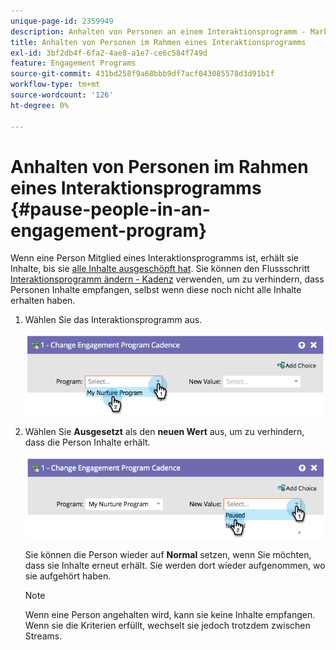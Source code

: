 ```yaml
---
unique-page-id: 2359949
description: Anhalten von Personen an einem Interaktionsprogramm - Marketo-Dokumente - Produktdokumentation
title: Anhalten von Personen im Rahmen eines Interaktionsprogramms
exl-id: 3bf2db4f-6fa2-4ae8-a1e7-ce6c584f749d
feature: Engagement Programs
source-git-commit: 431bd258f9a68bbb9df7acf043085578d3d91b1f
workflow-type: tm+mt
source-wordcount: '126'
ht-degree: 0%

---
```


# Anhalten von Personen im Rahmen eines Interaktionsprogramms {#pause-people-in-an-engagement-program}

Wenn eine Person Mitglied eines Interaktionsprogramms ist, erhält sie Inhalte, bis sie [alle Inhalte ausgeschöpft hat](people-who-have-exhausted-content.md). Sie können den Flussschritt [Interaktionsprogramm ändern - Kadenz](/help/marketo/product-docs/core-marketo-concepts/smart-campaigns/program-flow-actions/change-engagement-program-cadence.md) verwenden, um zu verhindern, dass Personen Inhalte empfangen, selbst wenn diese noch nicht alle Inhalte erhalten haben.

1. Wählen Sie das Interaktionsprogramm aus.

   ![](assets/image2014-9-22-14-3a49-3a27.png)

1. Wählen Sie **Ausgesetzt** als den **neuen Wert** aus, um zu verhindern, dass die Person Inhalte erhält.

   ![](assets/image2014-9-22-14-3a49-3a31.png)

   Sie können die Person wieder auf **Normal** setzen, wenn Sie möchten, dass sie Inhalte erneut erhält. Sie werden dort wieder aufgenommen, wo sie aufgehört haben.

   >[!NOTE]
   >
   >Wenn eine Person angehalten wird, kann sie keine Inhalte empfangen. Wenn sie die Kriterien erfüllt, wechselt sie jedoch trotzdem zwischen Streams.
